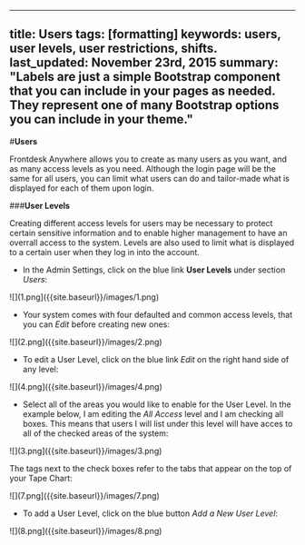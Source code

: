 
---
title: Users
tags: [formatting]
keywords: users, user levels, user restrictions, shifts.
last_updated: November 23rd, 2015
summary: "Labels are just a simple Bootstrap component that you can include in your pages as needed. They represent one of many Bootstrap options you can include in your theme."
---

#**Users**

Frontdesk Anywhere allows you to create as many users as you want, and as many access levels as you need. Although the login page will be the same for all users, you can limit what users can do and tailor-made what is displayed for each of them upon login.

###**User Levels**  

Creating different access levels for users may be necessary to protect certain sensitive information and to enable higher management to have an overrall access to the system. Levels are also used to limit what is displayed to a certain user when they log in into the account.  

 - In the Admin Settings, click on the blue link **User Levels** under section _Users_:  
 
 ![](1.png]({{site.baseurl}}/images/1.png)  
 
 - Your system comes with four defaulted and common access levels, that you can _Edit_ before creating new ones:
 
 ![](2.png]({{site.baseurl}}/images/2.png)  
 
 - To edit a User Level, click on the blue link _Edit_ on the right hand side of any level:  
 
 ![](4.png]({{site.baseurl}}/images/4.png)  
 
 - Select all of the areas you would like to enable for the User Level. In the example below, I am editing the _All Access_ level and I am checking all boxes. This means that users I will list under this level will have acces to all of the checked areas of the system:  
 
 ![](3.png]({{site.baseurl}}/images/3.png)  
 
The tags next to the check boxes refer to the tabs that appear on the top of your Tape Chart:  

![](7.png]({{site.baseurl}}/images/7.png)  


 - To add a User Level, click on the blue button _Add a New User Level_:  
 
 ![](8.png]({{site.baseurl}}/images/8.png)



 

 




 

 
 


